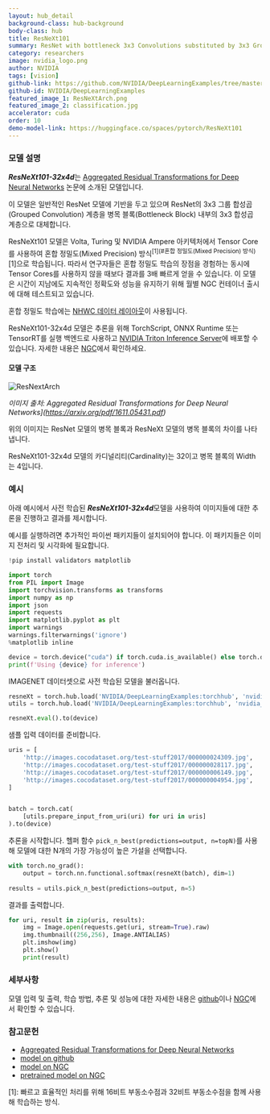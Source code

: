 ```yaml
---
layout: hub_detail
background-class: hub-background
body-class: hub
title: ResNeXt101
summary: ResNet with bottleneck 3x3 Convolutions substituted by 3x3 Grouped Convolutions, trained with mixed precision using Tensor Cores.
category: researchers
image: nvidia_logo.png
author: NVIDIA
tags: [vision]
github-link: https://github.com/NVIDIA/DeepLearningExamples/tree/master/PyTorch/Classification/ConvNets/resnext101-32x4d
github-id: NVIDIA/DeepLearningExamples
featured_image_1: ResNeXtArch.png
featured_image_2: classification.jpg
accelerator: cuda
order: 10
demo-model-link: https://huggingface.co/spaces/pytorch/ResNeXt101
---
```



### 모델 설명

***ResNeXt101-32x4d***는 [Aggregated Residual Transformations for Deep Neural Networks](https://arxiv.org/pdf/1611.05431.pdf) 논문에 소개된 모델입니다.

이 모델은 일반적인 ResNet 모델에 기반을 두고 있으며 ResNet의 3x3 그룹 합성곱(Grouped Convolution) 계층을 병목 블록(Bottleneck Block) 내부의 3x3 합성곱 계층으로 대체합니다.

ResNeXt101 모델은 Volta, Turing 및 NVIDIA Ampere 아키텍처에서 Tensor Core를 사용하여 혼합 정밀도(Mixed Precision) 방식<sup>[1](#혼합 정밀도(Mixed Precision) 방식)</sup>[1]으로 학습됩니다. 따라서 연구자들은 혼합 정밀도 학습의 장점을 경험하는 동시에 Tensor Cores를 사용하지 않을 때보다 결과를 3배 빠르게 얻을 수 있습니다. 이 모델은 시간이 지남에도 지속적인 정확도와 성능을 유지하기 위해 월별 NGC 컨테이너 출시에 대해 테스트되고 있습니다.

혼합 정밀도 학습에는 [NHWC 데이터 레이아웃](https://pytorch.org/tutorials/intermediate/memory_format_tutorial.html)이 사용됩니다. 

ResNeXt101-32x4d 모델은 추론을 위해 TorchScript, ONNX Runtime 또는 TensorRT를 실행 백엔드로 사용하고 [NVIDIA Triton Inference Server](https://github.com/NVIDIA/trtis-inference-server)에 배포할 수 있습니다. 자세한 내용은 [NGC](https://catalog.ngc.nvidia.com/orgs/nvidia/resources/resnext_for_triton_from_pytorch)에서 확인하세요. 

#### 모델 구조

![ResNextArch](https://pytorch.org/assets/images/ResNeXtArch.png)

_이미지 출처: Aggregated Residual Transformations for Deep Neural Networks](https://arxiv.org/pdf/1611.05431.pdf)_

위의 이미지는 ResNet 모델의 병목 블록과 ResNeXt 모델의 병목 블록의 차이를 나타냅니다.

ResNeXt101-32x4d 모델의 카디널리티(Cardinality)는 32이고 병목 블록의 Width는 4입니다.
### 예시

아래 예시에서 사전 학습된 ***ResNeXt101-32x4d***모델을 사용하여 이미지들에 대한 추론을 진행하고 결과를 제시합니다.

예시를 실행하려면 추가적인 파이썬 패키지들이 설치되어야 합니다. 이 패키지들은 이미지 전처리 및 시각화에 필요합니다. 
```python
!pip install validators matplotlib
```

```python
import torch
from PIL import Image
import torchvision.transforms as transforms
import numpy as np
import json
import requests
import matplotlib.pyplot as plt
import warnings
warnings.filterwarnings('ignore')
%matplotlib inline

device = torch.device("cuda") if torch.cuda.is_available() else torch.device("cpu")
print(f'Using {device} for inference')
```

IMAGENET 데이터셋으로 사전 학습된 모델을 불러옵니다.
```python
resneXt = torch.hub.load('NVIDIA/DeepLearningExamples:torchhub', 'nvidia_resneXt')
utils = torch.hub.load('NVIDIA/DeepLearningExamples:torchhub', 'nvidia_convnets_processing_utils')

resneXt.eval().to(device)
```

샘플 입력 데이터를 준비합니다.
```python
uris = [
    'http://images.cocodataset.org/test-stuff2017/000000024309.jpg',
    'http://images.cocodataset.org/test-stuff2017/000000028117.jpg',
    'http://images.cocodataset.org/test-stuff2017/000000006149.jpg',
    'http://images.cocodataset.org/test-stuff2017/000000004954.jpg',
]


batch = torch.cat(
    [utils.prepare_input_from_uri(uri) for uri in uris]
).to(device)
```

추론을 시작합니다. 헬퍼 함수 `pick_n_best(predictions=output, n=topN)`를 사용해 모델에 대한 N개의 가장 가능성이 높은 가설을 선택합니다.
```python
with torch.no_grad():
    output = torch.nn.functional.softmax(resneXt(batch), dim=1)
    
results = utils.pick_n_best(predictions=output, n=5)
```

결과를 출력합니다.
```python
for uri, result in zip(uris, results):
    img = Image.open(requests.get(uri, stream=True).raw)
    img.thumbnail((256,256), Image.ANTIALIAS)
    plt.imshow(img)
    plt.show()
    print(result)

```

### 세부사항
모델 입력 및 출력, 학습 방법, 추론 및 성능에 대한 자세한 내용은 [github](https://github.com/NVIDIA/DeepLearningExamples/tree/master/PyTorch/Classification/ConvNets/resnext101-32x4d)이나 [NGC](https://catalog.ngc.nvidia.com/orgs/nvidia/resources/resnext_for_pytorch)에서 확인할 수 있습니다.


### 참고문헌

 - [Aggregated Residual Transformations for Deep Neural Networks](https://arxiv.org/pdf/1611.05431.pdf)
 - [model on github](https://github.com/NVIDIA/DeepLearningExamples/tree/master/PyTorch/Classification/ConvNets/resnext101-32x4d)
 - [model on NGC](https://ngc.nvidia.com/catalog/resources/nvidia:resnext_for_pytorch)
 - [pretrained model on NGC](https://ngc.nvidia.com/catalog/models/nvidia:resnext101_32x4d_pyt_amp)


 <a name="혼합 정밀도(Mixed Precision) 방식">[1]</a>: 빠르고 효율적인 처리를 위해 16비트 부동소수점과 32비트 부동소수점을 함께 사용해 학습하는 방식.
